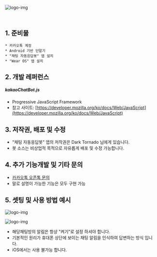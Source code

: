 ![logo-img](https://i.imgur.com/R3Xvk4D.png)

&nbsp;

## 1. 준비물
```
* 카카오톡 계정
* Android 기반 단말기
* "채팅 자동응답봇" 앱 설치
* "Wear OS" 앱 설치
```

## 2. 개발 레퍼런스

##### kakaoChatBot.js
- Progressive JavaScript Framework
- 참고 사이트: [https://developer.mozilla.org/ko/docs/Web/JavaScript](https://developer.mozilla.org/ko/docs/Web/JavaScript)

## 3. 저작권, 배포 및 수정
- "채팅 자동응답봇" 앱의 저작권은 Dark Tornado 님에게 있습니다.
- 봇 소스는 비상업적 목적으로 자유롭게 배포 및 수정 가능합니다.

## 4. 추가 기능개발 및 기타 문의
- [카카오톡 오픈톡 문의](https://open.kakao.com/o/gdVaQOLc)
- 말로 설명이 가능한 기능은 모두 구현 가능

## 5. 셋팅 및 사용 방법 예시
![logo-img](https://i.imgur.com/abXDDYd.png)

![logo-img](https://i.imgur.com/4fWQtyu.png)

- 해당채팅방의 알림은 항상 "켜기"로 설정 하셔야 합니다.
- 기본적인 원리가 휴대폰 상단에 보이는 채팅 알림을 인식하여 답변하는 방식 입니다.
- iOS에서는 사용 불가능 합니다.
